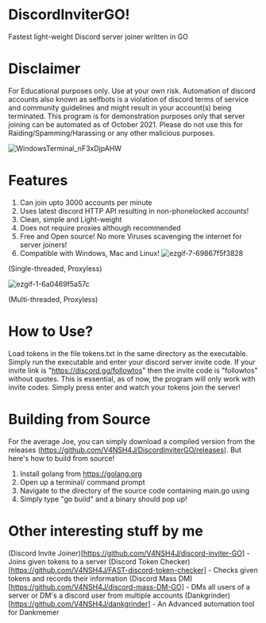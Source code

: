 # DiscordInviterGO!

Fastest light-weight Discord server joiner written in GO

# Disclaimer
For Educational purposes only. Use at your own risk. Automation of discord accounts also known as selfbots is a violation of discord terms of service and community guidelines and might result in your account(s) being terminated. This program is for demonstration purposes only that server joining can be automated as of October 2021. Please do not use this for Raiding/Spamming/Harassing or any other malicious purposes. 

![WindowsTerminal_nF3xDjpAHW](https://user-images.githubusercontent.com/79518089/137035828-0245466e-7428-4c2f-849d-876c90bae3be.png)


# Features 
1) Can join upto 3000 accounts per minute
2) Uses latest discord HTTP API resulting in non-phonelocked accounts!
3) Clean, simple and Light-weight
4) Does not require proxies although recommended
5) Free and Open source! No more Viruses scavenging the internet for server joiners! 
6) Compatible with Windows, Mac and Linux!
![ezgif-7-69867f5f3828](https://user-images.githubusercontent.com/79518089/137035045-ac5a25fe-ab9e-43b3-96a0-e01bb864a317.gif)

(Single-threaded, Proxyless)

![ezgif-1-6a0469f5a57c](https://user-images.githubusercontent.com/79518089/137526470-20ef12e4-ccb7-4cf2-a648-06ed7f86a522.gif)

(Multi-threaded, Proxyless)


# How to Use? 
Load tokens in the file tokens.txt in the same directory as the executable. Simply run the executable and enter your discord server invite code. 
If your invite link is "https://discord.gg/followtos" then the invite code is "followtos" without quotes. This is essential, as of now, the program will only work with invite codes. Simply press enter and watch your tokens join the server! 

# Building from Source 
For the average Joe, you can simply download a compiled version from the releases (https://github.com/V4NSH4J/DiscordInviterGO/releases). But here's how to build from source! 
1) Install golang from https://golang.org
2) Open up a terminal/ command prompt
3) Navigate to the directory of the source code containing main.go using 
4) Simply type "go build" and a binary should pop up!


# Other interesting stuff by me
(Discord Invite Joiner)[https://github.com/V4NSH4J/discord-inviter-GO] - Joins given tokens to a server
(Discord Token Checker)[https://github.com/V4NSH4J/FAST-discord-token-checker] - Checks given tokens and records their information
(Discord Mass DM)[https://github.com/V4NSH4J/discord-mass-DM-GO] - DMs all users of a server or DM's a discord user from multiple accounts
(Dankgrinder)[https://github.com/V4NSH4J/dankgrinder] - An Advanced automation tool for Dankmemer
